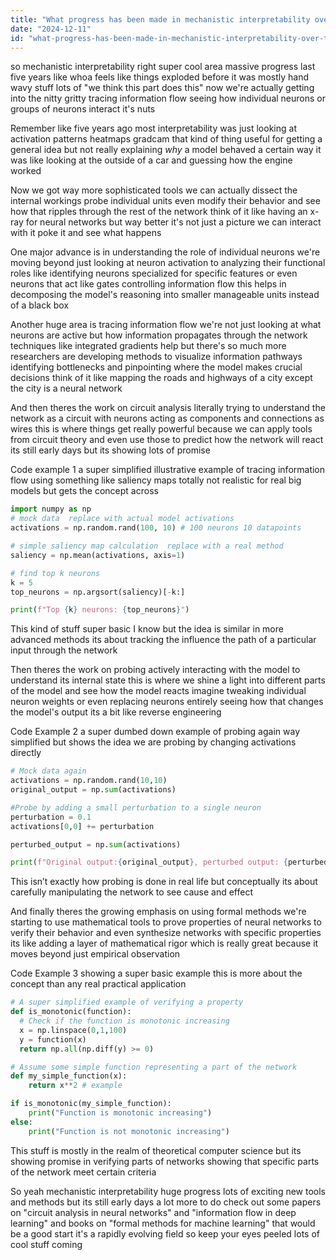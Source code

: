 ```yaml
---
title: "What progress has been made in mechanistic interpretability over the last five years?"
date: "2024-12-11"
id: "what-progress-has-been-made-in-mechanistic-interpretability-over-the-last-five-years"
---
```


 so mechanistic interpretability right super cool area  massive progress last five years  like whoa  feels like things exploded  before it was mostly hand wavy stuff  lots of "we think this part does this" now we're actually getting into the nitty gritty  tracing information flow  seeing how individual neurons or groups of neurons interact  it's nuts

Remember like five years ago  most interpretability was just looking at activation patterns  heatmaps  gradcam that kind of thing  useful for getting a general idea but not really explaining *why* a model behaved a certain way  it was like looking at the outside of a car and guessing how the engine worked

Now we got way more sophisticated tools  we can actually dissect the internal workings  probe individual units  even modify their behavior  and see how that ripples through the rest of the network  think of it like having an x-ray for neural networks but way better  it's not just a picture  we can interact with it  poke it and see what happens

One major advance is in understanding the role of individual neurons  we're moving beyond just looking at neuron activation to analyzing their functional roles  like identifying neurons specialized for specific features  or even neurons that act like gates controlling information flow   this helps in decomposing the model's reasoning into smaller manageable units instead of a black box

Another huge area is tracing information flow   we're not just looking at what neurons are active but how information propagates through the network  techniques like integrated gradients help  but there's so much more  researchers are developing methods to visualize information pathways  identifying bottlenecks  and pinpointing where the model makes crucial decisions  think of it like mapping the roads and highways of a city  except the city is a neural network

And then theres the work on circuit analysis  literally trying to understand the network as a circuit  with neurons acting as components  and connections as wires   this is where things get really powerful  because we can apply tools from circuit theory  and even use those to predict how the network will react  its still early days but its showing lots of promise

Code example 1  a super simplified illustrative example of tracing information flow using something like saliency maps  totally not realistic for real big models but gets the concept across

```python
import numpy as np
# mock data  replace with actual model activations
activations = np.random.rand(100, 10) # 100 neurons 10 datapoints

# simple saliency map calculation  replace with a real method
saliency = np.mean(activations, axis=1)

# find top k neurons
k = 5
top_neurons = np.argsort(saliency)[-k:]

print(f"Top {k} neurons: {top_neurons}")
```


This kind of stuff  super basic I know  but the idea is similar in more advanced methods   its about tracking the influence  the path  of a particular input  through the network

Then theres the work on probing  actively interacting with the model to understand its internal state  this is where we shine a light into different parts of the model and see how the model reacts   imagine tweaking individual neuron weights or even replacing neurons entirely  seeing how that changes the model's output  its a bit like reverse engineering   

Code Example 2  a super dumbed down example of probing  again way simplified but shows the idea  we are probing by changing activations directly


```python
# Mock data again
activations = np.random.rand(10,10)
original_output = np.sum(activations)

#Probe by adding a small perturbation to a single neuron
perturbation = 0.1
activations[0,0] += perturbation

perturbed_output = np.sum(activations)

print(f"Original output:{original_output}, perturbed output: {perturbed_output}")
```


This isn’t exactly how probing is done in real life but conceptually  its about carefully manipulating the network to see cause and effect  

And finally theres the  growing emphasis on using formal methods  we're starting to use  mathematical tools to prove properties of neural networks  to verify their behavior and even synthesize networks with specific properties   its like adding a layer of mathematical rigor  which is really great because it moves beyond just empirical observation

Code Example 3 showing a super basic example  this is more about the concept than any real practical application


```python
# A super simplified example of verifying a property
def is_monotonic(function):
  # Check if the function is monotonic increasing
  x = np.linspace(0,1,100)
  y = function(x)
  return np.all(np.diff(y) >= 0)

# Assume some simple function representing a part of the network
def my_simple_function(x):
    return x**2 # example

if is_monotonic(my_simple_function):
    print("Function is monotonic increasing")
else:
    print("Function is not monotonic increasing")

```

This stuff is mostly in the realm of theoretical computer science  but its showing promise in verifying parts of networks  showing that specific parts of the network meet certain criteria

So yeah  mechanistic interpretability  huge progress  lots of exciting new tools and methods  but its still early days  a lot more to do  check out some papers on  "circuit analysis in neural networks" and "information flow in deep learning" and books on  "formal methods for machine learning"  that would be a good start    it's a rapidly evolving field  so keep your eyes peeled  lots of cool stuff coming
